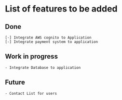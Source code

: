 # List of features to be added

## Done
    [-] Integrate AWS cognito to Application
    [-] Integrate payment system to application
    

## Work in progress
    - Integrate Database to application

## Future
    - Contact List for users